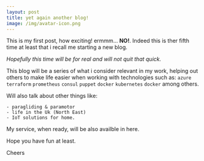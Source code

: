 ```yaml
---
layout: post
title: yet again another blog!
image: /img/avatar-icon.png
---
```


This is my first post, how exciting! ermmm... **NO!**. Indeed this is ther fifth time at least that i recall me starting a new blog.

_Hopefully this time will be for real and will not quit that quick._ 

This blog will be a series of what i consider relevant in my work, helping out others to make life easier when working with technologies such as: `azure` `terraform` `prometheus` `consul` `puppet` `docker` `kubernetes` `docker`  among others.

Will also talk about other things like:

    - paragliding & paramotor
    - life in the Uk (North East)
    - IoT solutions for home.


My service, when ready, will be also availble in here.

Hope you have fun at least. 

Cheers
